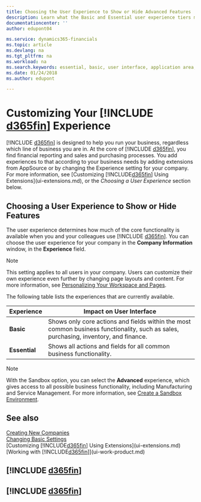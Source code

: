 ```yaml
---
title: Choosing the User Experience to Show or Hide Advanced Features | Microsoft Docs
description: Learn what the Basic and Essential user experience tiers mean for the user interface, application areas, and your company.
documentationcenter: ''
author: edupont04

ms.service: dynamics365-financials
ms.topic: article
ms.devlang: na
ms.tgt_pltfrm: na
ms.workload: na
ms.search.keywords: essential, basic, user interface, application area, experience
ms.date: 01/24/2018
ms.author: edupont

---
```

# Customizing Your [!INCLUDE [d365fin](includes/d365fin_md.md)] Experience
[!INCLUDE [d365fin](includes/d365fin_md.md)] is designed to help you run your business, regardless which line of business you are in. At the core of [!INCLUDE [d365fin](includes/d365fin_md.md)], you find financial reporting and sales and purchasing processes. You add experiences to that according to your business needs by adding extensions from AppSource or by changing the Experience setting for your company. For more information, see [Customizing [!INCLUDE[d365fin](includes/d365fin_md.md)] Using Extensions](ui-extensions.md), or the *Choosing a User Experience* section below.

## Choosing a User Experience to Show or Hide Features
The user experience determines how much of the core functionality is available when you and your colleagues use [!INCLUDE [d365fin](includes/d365fin_md.md)]. You can choose the user experience for your company in the **Company Information** window, in the **Experience** field.

> [!NOTE]  
> This setting applies to all users in your company. Users can customize their own experience even further by changing page layouts and content. For more information, see [Personalizing Your Workspace and Pages](ui-personalization-user.md).  

The following table lists the experiences that are currently available.

| Experience | Impact on User Interface |
| --- | --- |
| **Basic** |Shows only core actions and fields within the most common business functionality, such as sales, purchasing, inventory, and finance. |
| **Essential** |Shows all actions and fields for all common business functionality.|

> [!NOTE]  
> With the Sandbox option, you can select the **Advanced** experience, which gives access to all possible business functionality, including Manufacturing and Service Management. For more information, see [Create a Sandbox Environment](across-how-create-sandbox-environment.md).

## See also
[Creating New Companies](about-new-company.md)  
[Changing Basic Settings](ui-change-basic-settings.md)  
[Customizing [!INCLUDE[d365fin](includes/d365fin_md.md)] Using Extensions](ui-extensions.md)  
[Working with [!INCLUDE[d365fin](includes/d365fin_md.md)]](ui-work-product.md)

## [!INCLUDE [d365fin](includes/free_trial_md.md)]  
## [!INCLUDE [d365fin](includes/training_link_md.md)]
